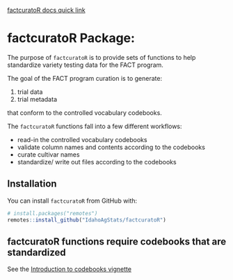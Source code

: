 [factcuratoR docs quick link](https://idahoagstats.github.io/factcuratoR/index.html)

# factcuratoR Package:

The purpose of `factcuratoR` is to provide sets of functions to 
help standardize variety testing data for the FACT program.

The goal of the FACT program curation is to generate:

1. trial data
2. trial metadata

that conform to the controlled vocabulary codebooks.

The `factcuratoR` functions fall into a few different workflows: 

- read-in the controlled vocabulary codebooks
- validate column names and contents according to the codebooks
- curate cultivar names
- standardize/ write out files according to the codebooks

## Installation

You can install `factcuratoR` from GitHub with:

``` r
# install.packages("remotes")
remotes::install_github("IdahoAgStats/factcuratoR")
```

## factcuratoR functions require codebooks that are standardized
See the [Introduction to codebooks vignette](https://idahoagstats.github.io/factcuratoR/docs/articles/intro_codebooks.html)


